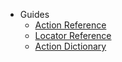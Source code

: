 <!-- _navbar.md -->

* Guides
  * [Action Reference](reference.md)
  * [Locator Reference](locatorReference.md)
  * [Action Dictionary](actionDictionary.md)
